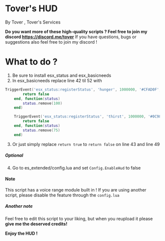 # Tover's HUD
By Tover , Tover's Services

**Do you want more of these high-quality scripts ? Feel free to join my discord https://discord.me/tover**
If you have questions, bugs or suggestions also feel free to join my discord !

# What to do ?
1) Be sure to install esx_status and esx_basicneeds
2) In esx_basicneeds replace line 42 til 52 with
```lua
TriggerEvent('esx_status:registerStatus', 'hunger', 1000000, '#CFAD0F', function(status)
		return false
	end, function(status)
		status.remove(100)
	end)

	TriggerEvent('esx_status:registerStatus', 'thirst', 1000000, '#0C98F1', function(status)
		return false
	end, function(status)
		status.remove(75)
	end)
```

3) Or just simply replace `return true` to `return false` on line 43 and line 49

##### Optional
4) Go to es_extended/config.lua and set `Config.EnableHud` to false

#### Note
This script has a voice range module built in ! If you are using another script, please disable the feature through the `config.lua`

##### Another note
Feel free to edit this script to your liking, but when you reupload it please **give me the deserved credits!**


**Enjoy the HUD !**
